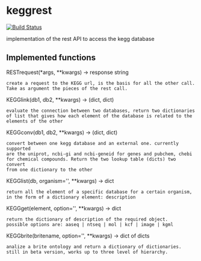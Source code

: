keggrest
========

[![Build Status](https://travis-ci.org/EnricoGiampieri/keggrest.svg)](https://travis-ci.org/EnricoGiampieri/keggrest)

implementation of the rest API to access the kegg database

Implemented functions
--------

RESTrequest(*args, **kwargs) -> response string

    create a request to the KEGG url, is the basis for all the other call.
    Take as argument the pieces of the rest call.

KEGGlink(db1, db2, **kwargs) -> (dict, dict)

    evaluate the connection between two databases, return two dictionaries
    of list that gives how each element of the database is related to the
    elements of the other

KEGGconv(db1, db2, **kwargs) -> (dict, dict)

    convert between one kegg database and an external one. currently supported
    are the uniprot, ncbi-gi and ncbi-geneid for genes and pubchem, chebi
    for chemical compounds. Return the two lookup table (dicts) two convert
    from one dictionary to the other

KEGGlist(db, organism='', **kwargs) -> dict

    return all the element of a specific database for a certain organism,
    in the form of a dictionary element: description

KEGGget(element, option='', **kwargs) -> dict

    return the dictionary of description of the required object.
    possible options are: aaseq | ntseq | mol | kcf | image | kgml

KEGGbrite(britename, option='', **kwargs) -> dict of dicts

    analize a brite ontology and return a dictionary of dictionaries.
    still in beta version, works up to three level of hierarchy.